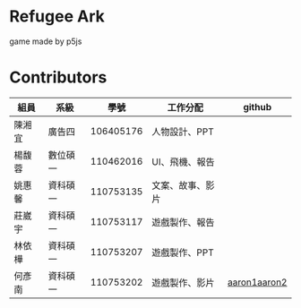 # Refugee Ark
game made by p5js

# Contributors
|組員|系級|學號|工作分配|github|
|-|-|-|-|-|
|陳湘宜|廣告四|106405176| 人物設計、PPT | 
|楊馥蓉|數位碩一|110462016| UI、飛機、報告 | 
|姚惠馨|資科碩一|110753135| 文案、故事、影片 | 
|莊崴宇|資科碩一|110753117| 遊戲製作、報告 | 
|林依樺|資科碩一|110753207| 遊戲製作、PPT | 
|何彥南|資科碩一|110753202| 遊戲製作、影片 | [aaron1aaron2](https://github.com/aaron1aaron2)






